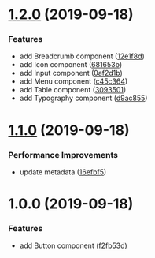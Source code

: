 # [1.2.0](https://github.com/tolerance-go/ant-design-framer/compare/v1.1.0...v1.2.0) (2019-09-18)


### Features

* add Breadcrumb component ([12e1f8d](https://github.com/tolerance-go/ant-design-framer/commit/12e1f8d))
* add Icon component ([681653b](https://github.com/tolerance-go/ant-design-framer/commit/681653b))
* add Input component ([0af2d1b](https://github.com/tolerance-go/ant-design-framer/commit/0af2d1b))
* add Menu component ([c45c364](https://github.com/tolerance-go/ant-design-framer/commit/c45c364))
* add Table component ([3093501](https://github.com/tolerance-go/ant-design-framer/commit/3093501))
* add Typography component ([d9ac855](https://github.com/tolerance-go/ant-design-framer/commit/d9ac855))



# [1.1.0](https://github.com/tolerance-go/ant-design-framer/compare/v1.0.0...v1.1.0) (2019-09-18)


### Performance Improvements

* update metadata ([16efbf5](https://github.com/tolerance-go/ant-design-framer/commit/16efbf5))



# 1.0.0 (2019-09-18)


### Features

* add Button component ([f2fb53d](https://github.com/tolerance-go/ant-design-framer/commit/f2fb53d))



